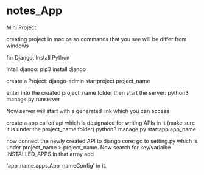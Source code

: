 # notes_App
Mini Project

creating project in mac os so commands that you see will be differ from windows

for Django:
 Install Python
 
 Intall django:
 pip3 install django 

 create a Project:
 django-admin startproject project_name

 enter into the created project_name folder then start the server:
 python3 manage.py runserver

Now server will start with a generated link which you can access

create a app called api which is designated for writing APIs in it (make sure it is under the project_name folder)
python3 manage.py startapp app_name

now connect the newly created API to django core:
go to setting.py which is under project_name > project_name. Now search for key/varialbe INSTALLED_APPS.in that array add 

'app_name.apps.App_nameConfig' in it.